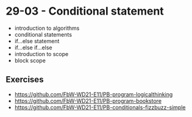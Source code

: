 # 29-03 - Conditional statement

- introduction to algorithms
- conditional statements
- if...else statement
- if...else if...else
- introduction to scope
- block scope

## Exercises

- https://github.com/FbW-WD21-E11/PB-program-logicalthinking
- https://github.com/FbW-WD21-E11/PB-program-bookstore
- https://github.com/FbW-WD21-E11/PB-conditionals-fizzbuzz-simple